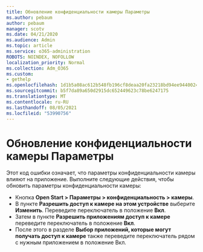 ```yaml
---
title: Обновление конфиденциальности камеры Параметры
ms.author: pebaum
author: pebaum
manager: scotv
ms.date: 04/21/2020
ms.audience: Admin
ms.topic: article
ms.service: o365-administration
ROBOTS: NOINDEX, NOFOLLOW
localization_priority: Normal
ms.collection: Adm_O365
ms.custom:
- gethelp
ms.openlocfilehash: 1d1b5a08ac612b548fb196cf8deaa20fa23218bd94ee9440024d7b1b7561c7b1
ms.sourcegitcommit: b5f7da89a650d2915dc652449623c78be6247175
ms.translationtype: MT
ms.contentlocale: ru-RU
ms.lasthandoff: 08/05/2021
ms.locfileid: "53990756"
---
```

# <a name="update-your-cameras-privacy-settings"></a>Обновление конфиденциальности камеры Параметры

Этот код ошибки означает, что параметры конфиденциальности камеры влияют на приложение. Выполните следующие действия, чтобы обновить параметры конфиденциальности камеры:

- Кнопка **Open Start > Параметры > конфиденциальность > камеры**.
- В пункте **Разрешить доступ к камере на этом устройстве** выберите **Изменить**. Переведите переключатель в положение **Вкл**.
- Затем в пункте **Разрешить приложениям доступ к камере** переведите переключатель в положение **Вкл**.
- После этого в разделе **Выбор приложений, которые могут получать доступ к камере** также переведите переключатель рядом с нужным приложением в положение Вкл.
